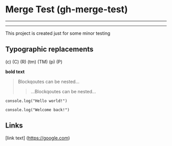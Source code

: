 # Merge Test (gh-merge-test)
---
___


This project is created just for some minor testing
## Typographic replacements
(c) (C) (R) (tm) (TM) (p) (P)

**bold text**
>Blockqoutes can be nested...
>>...Blockqoutes can be nested...

```
console.log("Hello world!")

console.log("Welcome back!")
```

## Links
[link text] (https://google.com)
